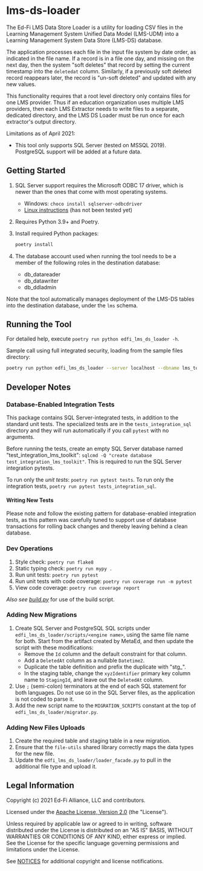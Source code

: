 # lms-ds-loader

The Ed-Fi LMS Data Store Loader is a utility for loading CSV files in the
Learning Management System Unified Data Model (LMS-UDM) into a Learning
Management System Data Store (LMS-DS) database.

The application processes each file in the input file system by date order, as
indicated in the file name. If a record is in a file one day, and missing on the
next day, then the system "soft deletes" that record by setting the current
timestamp into the `deletedat` column. Similarly, if a previously soft deleted record
reappears later, the record is "un-soft deleted" and updated with any new values.

This functionality requires that a root level directory only contains files for
one LMS provider. Thus if an education organization uses multiple LMS providers,
then each LMS Extractor needs to write files to a separate, dedicated directory,
and the LMS DS Loader must be run once for each extractor's output directory.

Limitations as of April 2021:

* This tool only supports SQL Server (tested on MSSQL 2019). PostgreSQL support will be added at a future data.

## Getting Started

1. SQL Server support requires the Microsoft ODBC 17 driver, which is newer than
   the ones that come with most operating systems.
   * Windows: `choco install sqlserver-odbcdriver`
   * [Linux
     instructions](https://docs.microsoft.com/en-us/sql/connect/odbc/linux-mac/installing-the-microsoft-odbc-driver-for-sql-server?view=sql-server-ver15)
     (has not been tested yet)
1. Requires Python 3.9+ and Poetry.
1. Install required Python packages:

   ```bash
   poetry install
   ```

1. The database account used when running the tool needs to be a member of the
   following roles in the destination database:

   * db_datareader
   * db_datawriter
   * db_ddladmin

Note that the tool automatically manages deployment of the LMS-DS tables into
the destination database, under the `lms` schema.

## Running the Tool

For detailed help, execute `poetry run python edfi_lms_ds_loader -h`.

Sample call using full integrated security, loading from the sample files
directory:

```bash
poetry run python edfi_lms_ds_loader --server localhost --dbname lms_toolkit --useintegratedsecurity --csvpath ../../docs/sample-out
```

## Developer Notes

### Database-Enabled Integration Tests

This package contains SQL Server-integrated tests, in addition to the standard
unit tests. The specialized tests are in the `tests_integration_sql` directory
and they will run automatically if you call `pytest` with no arguments.

Before running the tests, create an empty SQL Server database named
"test_integration_lms_toolkit": `sqlcmd -Q "create database
test_integration_lms_toolkit"`. This is required to run the SQL Server
integration pytests.

To run only the _unit tests_: `poetry run pytest tests`. To run only the
integration tests, `poetry run pytest tests_integration_sql`.

#### Writing New Tests

Please note and follow the existing pattern for database-enabled integration
tests, as this pattern was carefully tuned to support use of database
transactions for rolling back changes and thereby leaving behind a clean
database.

### Dev Operations

1. Style check: `poetry run flake8`
1. Static typing check: `poetry run mypy .`
1. Run unit tests: `poetry run pytest`
1. Run unit tests with code coverage: `poetry run coverage run -m pytest`
1. View code coverage: `poetry run coverage report`

_Also see
[build.py](https://github.com/Ed-Fi-Exchange-OSS/LMS-Toolkit/blob/main/docs/build.md)_ for
use of the build script.

### Adding New Migrations

1. Create SQL Server and PostgreSQL SQL scripts under
   `edfi_lms_ds_loader/scripts/<engine name>`, using the same file name for
   both. Start from the artifact created by MetaEd, and then update the script
   with these modifications:
   * Remove the `Id` column and the default constraint for that column.
   * Add a `DeletedAt` column as a nullable `Datetime2`.
   * Duplicate the table definition and prefix the duplicate with "stg_".
   * In the staging table, change the `xyzIdentifier` primary key column name to
     `StagingId`, and leave out the `DeletedAt` column.
1. Use `;` (semi-colon) terminators at the end of each SQL statement for both
   languages. Do not use `GO` in the SQL Server files, as the application is not
   coded to parse it.
1. Add the new script name to the `MIGRATION_SCRIPTS` constant at the top of
   `edfi_lms_ds_loader/migrator.py`.

### Adding New Files Uploads

1. Create the required table and staging table in a new migration.
1. Ensure that the `file-utils` shared library correctly maps the data types for
   the new file.
1. Update the `edfi_lms_ds_loader/loader_facade.py` to pull in the additional
   file type and upload it.

## Legal Information

Copyright (c) 2021 Ed-Fi Alliance, LLC and contributors.

Licensed under the [Apache License, Version 2.0](https://github.com/Ed-Fi-Exchange-OSS/LMS-Toolkit/blob/main/LICENSE) (the "License").

Unless required by applicable law or agreed to in writing, software distributed
under the License is distributed on an "AS IS" BASIS, WITHOUT WARRANTIES OR
CONDITIONS OF ANY KIND, either express or implied. See the License for the
specific language governing permissions and limitations under the License.

See [NOTICES](https://github.com/Ed-Fi-Exchange-OSS/LMS-Toolkit/blob/main/NOTICES.md) for
additional copyright and license notifications.

